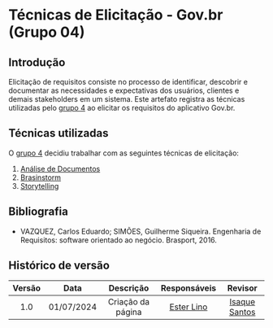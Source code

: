 # Técnicas de Elicitação - Gov.br (Grupo 04)

## Introdução

Elicitação de requisitos consiste no processo de identificar, descobrir e documentar as necessidades e expectativas dos usuários, clientes e demais stakeholders em um sistema. Este artefato registra as técnicas utilizadas pelo [grupo 4](https://requisitos-de-software.github.io/2024.1-Gov.br/#/) ao elicitar os requisitos do aplicativo Gov.br.

## Técnicas utilizadas

O [grupo 4](https://requisitos-de-software.github.io/2024.1-Gov.br/#/) decidiu trabalhar com as seguintes técnicas de elicitação:

1. [Análise de Documentos](https://requisitos-de-software.github.io/2024.1-Gov.br/#/elicitacao/analise_documentos)
2. [Brasinstorm](https://requisitos-de-software.github.io/2024.1-Gov.br/#/elicitacao/brainstorm)
3. [Storytelling](https://requisitos-de-software.github.io/2024.1-Gov.br/#/elicitacao/storytelling)

## Bibliografia

- VAZQUEZ, Carlos Eduardo; SIMÕES, Guilherme Siqueira. Engenharia de Requisitos: software orientado ao negócio. Brasport, 2016. 

## Histórico de versão

| Versão | Data | Descrição | Responsáveis | Revisor |
| :----: | :--: | :-----------------------------------------------------: | :----------------------------------------------------------------------------------------------: | :----------------------------------------------: |
|  1.0   | 01/07/2024 | Criação da página  | [Ester Lino](https://github.com/esteerlino) | [Isaque Santos](https://github.com/IsaqueSH) |